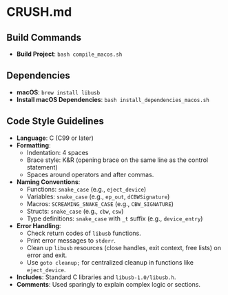 # CRUSH.md

## Build Commands

- **Build Project**: `bash compile_macos.sh`

## Dependencies

- **macOS**: `brew install libusb`
- **Install macOS Dependencies**: `bash install_dependencies_macos.sh`

## Code Style Guidelines

- **Language**: C (C99 or later)
- **Formatting**:
    - Indentation: 4 spaces
    - Brace style: K&R (opening brace on the same line as the control statement)
    - Spaces around operators and after commas.
- **Naming Conventions**:
    - Functions: `snake_case` (e.g., `eject_device`)
    - Variables: `snake_case` (e.g., `ep_out`, `dCBWSignature`)
    - Macros: `SCREAMING_SNAKE_CASE` (e.g., `CBW_SIGNATURE`)
    - Structs: `snake_case` (e.g., `cbw`, `csw`)
    - Type definitions: `snake_case` with `_t` suffix (e.g., `device_entry`)
- **Error Handling**:
    - Check return codes of `libusb` functions.
    - Print error messages to `stderr`.
    - Clean up `libusb` resources (close handles, exit context, free lists) on error and exit.
    - Use `goto cleanup;` for centralized cleanup in functions like `eject_device`.
- **Includes**: Standard C libraries and `libusb-1.0/libusb.h`.
- **Comments**: Used sparingly to explain complex logic or sections.
